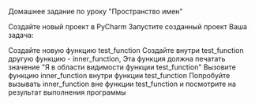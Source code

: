 Домашнее задание по уроку "Пространство имен"



Создайте новый проект в PyCharm
Запустите созданный проект
Ваша задача:

Создайте новую функцию test_function
Создайте внутри test_function другую функцию - inner_function, Эта функция должна печатать значение "Я в области видимости функции test_function"
Вызовите функцию inner_function внутри функции test_function
Попробуйте вызывать inner_function вне функции test_function и посмотрите на результат выполнения программы
